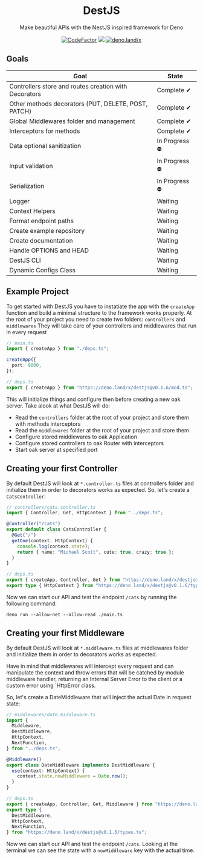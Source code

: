 <h1 align="center">DestJS</h1>
<p align="center">Make beautiful APIs with the NestJS inspired framework for Deno</p>

<p align="center">
    <a href="https://www.codefactor.io/repository/github/sampaioleal/destjs"><img src="https://www.codefactor.io/repository/github/sampaioleal/destjs/badge" alt="CodeFactor" /></a>
    <img src="https://shields.io/github/v/tag/SampaioLeal/destjs" />
    <a href="https://deno.land/x/destjs"><img alt="deno.land/x" src="http://img.shields.io/badge/available%20on-deno.land/x-lightgrey.svg?logo=deno&labelColor=black" /></a>
</p>

## Goals

| Goal | State |
| --- | ----------- |
| Controllers store and routes creation with Decorators | Complete ✔ |
|  Other methods decorators (PUT, DELETE, POST, PATCH) | Complete ✔ |
| Global Middlewares folder and management | Complete ✔ |
| Interceptors for methods | Complete ✔ |
| Data optional sanitization | In Progress ⛔ |
| Input validation | In Progress ⛔ |
| Serialization | In Progress ⛔ |
| Logger | Waiting |
| Context Helpers | Waiting |
| Format endpoint paths | Waiting |
| Create example repository | Waiting |
| Create documentation | Waiting |
| Handle OPTIONS and HEAD | Waiting |
| DestJS CLI | Waiting |
| Dynamic Configs Class | Waiting |

## Example Project

To get started with DestJS you have to instatiate the app with the `createApp` function and build a minimal structure to the framework works properly.
At the root of your project you need to create two folders: `controllers` and `middlewares`
They will take care of your controllers and middlewares that run in every request

```ts
// main.ts
import { createApp } from "./deps.ts";

createApp({
  port: 8000,
});
```
```ts
// deps.ts
export { createApp } from "https://deno.land/x/destjs@v0.1.6/mod.ts";
```

This will initialize things and configure then before creating a new oak server.
Take alook at what DestJS will do:

- Read the `controllers` folder at the root of your project and store them with methods interceptors
- Read the `middlewares` folder at the root of your project and store them
- Configure stored middlewares to oak Application
- Configure stored controllers to oak Router with interceptors
- Start oak server at specified port

## Creating your first Controller

By default DestJS will look at `*.controller.ts` files at controllers folder and initialize them in order to decorators works as expected.
So, let's create a `CatsController`:

```ts
// controllers/cats.controller.ts
import { Controller, Get, HttpContext } from "../deps.ts";

@Controller("/cats")
export default class CatsController {
  @Get("/")
  getOne(context: HttpContext) {
    console.log(context.state);
    return { name: "Michael Scott", cute: true, crazy: true };
  }
}
```
```ts
// deps.ts
export { createApp, Controller, Get } from "https://deno.land/x/destjs@v0.1.6/mod.ts";
export type { HttpContext } from "https://deno.land/x/destjs@v0.1.6/types.ts";
```

Now we can start our API and test the endpoint `/cats` by running the following command:
```
deno run --allow-net --allow-read ./main.ts
```

## Creating your first Middleware

By default DestJS will look at `*.middleware.ts` files at middlewares folder and initialize them in order to decorators works as expected.

Have in mind that middlewares will intercept every request and can manipulate the context and throw errors that will be catched by module middleware handler, returning an Internal Server Error to the client or a custom error using `HttpError class.

So, let's create a DateMiddleware that will inject the actual Date in request state:

```ts
// middlewares/date.middleware.ts
import {
  Middleware,
  DestMiddleware,
  HttpContext,
  NextFunction,
} from "../deps.ts";

@Middleware()
export class DateMiddleware implements DestMiddleware {
  use(context: HttpContext) {
    context.state.nowMiddleware = Date.now();
  }
}
```
```ts
// deps.ts
export { createApp, Controller, Get, Middleware } from "https://deno.land/x/destjs@v0.1.6/mod.ts";
export type {
  DestMiddleware,
  HttpContext,
  NextFunction,
} from "https://deno.land/x/destjs@v0.1.6/types.ts";
```

Now we can start our API and test the endpoint `/cats`. Looking at the terminal we can see the state with a `nowMiddleware` key with the actual time.
